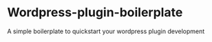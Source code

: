 # Wordpress-plugin-boilerplate
A simple boilerplate to quickstart your wordpress plugin development
